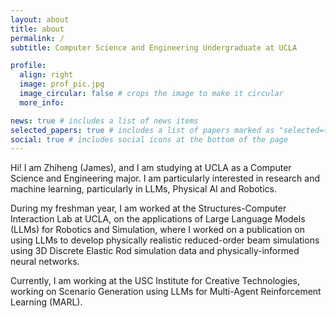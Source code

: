 ```yaml
---
layout: about
title: about
permalink: /
subtitle: Computer Science and Engineering Undergraduate at UCLA

profile:
  align: right
  image: prof_pic.jpg
  image_circular: false # crops the image to make it circular
  more_info:

news: true # includes a list of news items
selected_papers: true # includes a list of papers marked as "selected={true}"
social: true # includes social icons at the bottom of the page
---
```


Hi! I am Zhiheng (James), and I am studying at UCLA as a Computer Science and Engineering major. I am particularly interested in research and machine learning, particularly in LLMs, Physical AI and Robotics.

During my freshman year, I am worked at the Structures-Computer Interaction Lab at UCLA, on the applications of Large Language Models (LLMs) for Robotics and Simulation, where I worked on a publication on using LLMs to develop physically realistic reduced-order beam simulations using 3D Discrete Elastic Rod simulation data and physically-informed neural networks.

Currently, I am working at the USC Institute for Creative Technologies, working on Scenario Generation using LLMs for Multi-Agent Reinforcement Learning (MARL).
